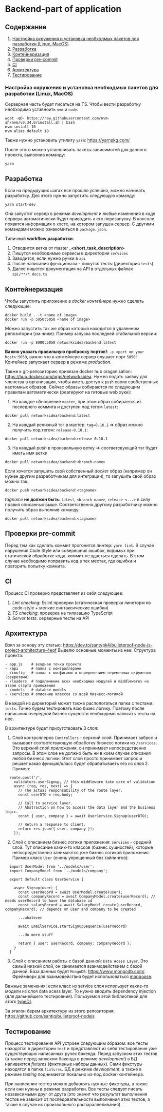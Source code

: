 # Backend-part of application 

## Содержание
1. [Настройка окружения и установка необходмых пакетов для разработки (Linux, MacOS)](#settings-env)
2. [Разработка](#dev-rules)
3. [Контейнеризация](#docker) 
4. [Проверки pre-commit](#commit-checks)
5. [CI](#CI)
6. [Архитектура](#architecture)
7. [Тестирование](#testing)

<a name="settings-env"></a>

### Настройка окружения и установка необходмых пакетов для разработки (Linux, MacOS)
Серверная часть будет писаться на TS. Чтобы вести разработку необходимо уставноить `nvm` и `node`.
```
wget -qO- https://raw.githubusercontent.com/nvm-sh/nvm/v0.34.0/install.sh | bash
nvm install 10
nvm alias default 10
```
Также нужно установить утилиту `yarn`: https://yarnpkg.com/

После этого можно устанвливать пакеты зависимотей для данного проекта, выполнив команду:
```
yarn
```

<a name="dev-rules"></a>

## Разработка
Если на предыдущих шагах все прошло успешно, можно начинать разработку. Для этого нужно запустить следующую команду:
```
yarn start-dev
```
Она запустит сервер в режими _development_ и любые изменения в коде сервера автоматически будут приводить к его перезапуску. В консоле появится информация о хосте, на котором запущен сервер. С другими командами можно ознакомиться в `package.json`.

Типичный **workflow разработки**:
1. Отводится ветка от master **<surname>_<short_task_description>**
2. Пишутся необходимые сервисы в директории `services`
3. Заводится, если нужно ручки в `api`
4. После написания функционала - пишутся тесты (директория `tests`)
5. Далее пишется документация на API в отдельных файлах `api/**/*.docs.ts`

<a name="docker"></a>

## Контейнеризация 
Чтобы запустить приложение в _docker контейнере_ нужно сделать следующие:
```
docker build . -t <name of image>
docker run -p 5050:5050 <name of image>
```
Можно запустить так же образ который находится в удаленном репозитории (см ниже). Пример запуска последней стабильной версии:
```
docker run -p 8000:5050 networksidea/backend:latest
```
**Важно указать правильную проброску портов!**: `-p <port on your host>:5050`, важно что в контейнере сервер слушает порт `5050`!
Контейнер запускает сервер в режиме _production_.

Также к git-репозиторию привязан docker hub oraganisation: https://hub.docker.com/orgs/networksidea.
Нужно подать заявку для членства в организации, чтобы иметь доступ к `push` своих свобственных кастомных образов.
Сейчас образы собираются по следующим правилам автоматически (реагируют на гитовые web хуки):
1. На каждое обновление `master`, при этом образ собирается из последнего коммита и доступен под тегом `latest`:
```
docker pull networksidea/backend:latest
``` 
2. На каждый релизный тэг в мастер: `tag=0.10.1` => образ можно получить под тегом: `release-0.10.1`:
```
docker pull networksidea/backend:release-0.10.1
```
3. На каждый _push_ в произвольную ветку => соответсвующий тэг будет иметь имя ветки
```
docker pull networksidea/backend:<branch-name> 
```

Если хочется запушить свой собственный _docker_ образ (например он нужен другим разработчикам для интеграции), то
запушить свой образ можно так:
```
docker push networksidea/backend:<tagname>
```
_tagname_ **не должен быть**: `latest`, `<branch-name>`, `release-<...>` в силу правил описанных выше.
Соответственно другому разработчику можно получить образ выполнив команду:
```
docker pull networksidea/backend:<tagname>
```

<a name="commit-checks"></a>

## Проверки pre-commit
Перед тем как сделать коммит прогонится линтер: `yarn lint`. В случае нарушения Code Style или соверешния ошибок, видимых при статической обработке кода, коммит не удасться сделать. В этом случае необходимо поправить код в тех местах, где ошибки и повторить попытку коммита.

<a name="CI"></a>

## CI
Процесс CI проверко представляет из себя следующее:
1. _Lint checking_: Eslint проверки (статическая проверка линеторм нв code-style + мелкие синтаксические ошибки)
2. _TS checking_: проверка на типизацию TypeScript
3. _Server tests_: серверные тесты на API

<a name="architecture"></a>

## Архитектура
Взял за основу эту статью: https://dev.to/santypk4/bulletproof-node-js-project-architecture-4epf
Выделю основные моменты из нее.
Структура проекта: 
```
- app.js    # входная точка проекта
- /api      # папка с контроллерами 
- /config   # папка с конфигами и определением переменных окружения (секретами)
- /loaders  # подключение всех необходмых модулей и middlewares на этапе старта приложения
- /models   # databse models
- /services # описание классов со всей бизнесс-логикой 
```
В каждой из директорий может также распологаться папка с тестами: `tests`. Точно будем тестировать всю бизес логику. Поэтому после написания очередной бизнес сущности необходимо написать тесты на нее.

В архитектуре будет присутствовать 3 слоя: 

1. Слой контроллеров `Controllers` - верхний слой. Принимает заброс и вызывает соответствующую обработку бизнесс логики из `/services`. Это верхний слой приложения, он принимает непосредственно запросы. В этом слое не должно быть ни в коем случае описания любой бизнесс логики. Этот слой просто принимает запрос и решает какая функция/класс будет обрабатываеть его из слоя 2. Пример:
```
  route.post('/', 
    validators.userSignup, // this middleware take care of validation
    async (req, res, next) => {
      // The actual responsability of the route layer.
      const userDTO = req.body;

      // Call to service layer.
      // Abstraction on how to access the data layer and the business logic.
      const { user, company } = await UserService.Signup(userDTO);

      // Return a response to client.
      return res.json({ user, company });
    });
```

2. Слой с описанием бизнес логики приложения: `Services` - средний слой. Тут описание каких-то классов (бизнес сущностей), которые непосредественно занимаются уже бизнес логикой приложения. Пример класс `User` (очень упрещенный без тайпингов):

```
  import UserModel from '../models/user';
  import CompanyModel from '../models/company';

  export default class UserService {

    async Signup(user) {
      const userRecord = await UserModel.create(user);
      const companyRecord = await CompanyModel.create(userRecord); // needs userRecord to have the database id 
      const salaryRecord = await SalaryModel.create(userRecord, companyRecord); // depends on user and company to be created

      ...whatever

      await EmailService.startSignupSequence(userRecord)

      ...do more stuff

      return { user: userRecord, company: companyRecord };
    }
  }
```

3. Слой с описанием работы с базой данной: `Data Acess Layer`. Это самый низкий слой, он занимается взаимодействием с базой данной. База данных будет `MongoDB`: https://www.mongodb.com/. Фреймворк для взаимодействия будет использоваться [mongoose](https://mongoosejs.com/).  

Важные замечения: если класс из service слоя использует какие-то модели из слоя data acess layer. То нужно вводить dependency injection (для дальнейшего тестировния). Пользуемся этой библиотекой для этого [typeDI](https://www.npmjs.com/package/typedi). 

За эталон берем архитектуру из этого репозитория: https://github.com/santiq/bulletproof-nodejs

<a name="testing"></a>

## Тестирование
Процесс тестирования API устроен следующим образом: все тесты находятся в директории `test` и представляют из себя тестирование уже существующих написанных ручек бэкенда. Перед запуском этих тестов (а также перед запуском бэкенда в режиме _development_) в БД наливаются _fixtures_ (фиктивные наборы данных). Сами фикстуры находятся в папке `fixtures`. БД в режиме _development_, а также в режиме _testing_ поднимается локально из-под docker-контейнера.

При написании тестов можно добавлять нужные фикстуры, а также если они нужны в режиме разработки. Все тесты следует писать независимыми друг от друга (это значит что результат выполнения тестов не зависит от последовательности выполнения этих тестов, а также в случае их произвольного распараллеливания).

